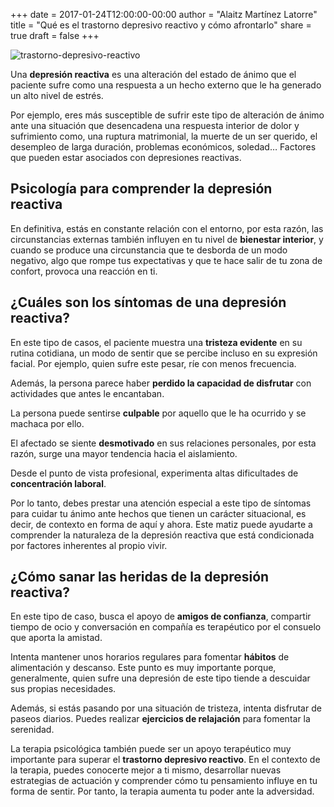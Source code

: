 +++
date = 2017-01-24T12:00:00-00:00
author = "Alaitz Martínez Latorre"
title = "Qué es el trastorno depresivo reactivo y cómo afrontarlo"
share = true
draft = false
+++

![trastorno-depresivo-reactivo](/images/trastorno-depresivo-reactivo.jpg)

Una **depresión reactiva** es una alteración del estado de ánimo que el paciente sufre como una respuesta a un hecho externo que le ha generado un alto nivel de estrés.

Por ejemplo, eres más susceptible de sufrir este tipo de alteración de ánimo ante una situación que desencadena una respuesta interior de dolor y sufrimiento como, una ruptura matrimonial, la muerte de un ser querido, el desempleo de larga duración, problemas económicos, soledad… Factores que pueden estar asociados con depresiones reactivas.

## Psicología para comprender la depresión reactiva

En definitiva, estás en constante relación con el entorno, por esta razón, las circunstancias externas también influyen en tu nivel de **bienestar interior**, y cuando se produce una circunstancia que te desborda de un modo negativo, algo que rompe tus expectativas y que te hace salir de tu zona de confort, provoca una reacción en ti.

## ¿Cuáles son los síntomas de una depresión reactiva?

En este tipo de casos, el paciente muestra una **tristeza evidente** en su rutina cotidiana, un modo de sentir que se percibe incluso en su expresión facial. Por ejemplo, quien sufre este pesar, ríe con menos frecuencia.

Además, la persona parece haber **perdido la capacidad de disfrutar** con actividades que antes le encantaban.

La persona puede sentirse **culpable** por aquello que le ha ocurrido y se machaca por ello.

El afectado se siente **desmotivado** en sus relaciones personales, por esta razón, surge una mayor tendencia hacia el aislamiento.

Desde el punto de vista profesional, experimenta altas dificultades de **concentración laboral**.

Por lo tanto, debes prestar una atención especial a este tipo de síntomas para cuidar tu ánimo ante hechos que tienen un carácter situacional, es decir, de contexto en forma de aquí y ahora. Este matiz puede ayudarte a comprender la naturaleza de la depresión reactiva que está condicionada por factores inherentes al propio vivir.

## ¿Cómo sanar las heridas de la depresión reactiva?

En este tipo de caso, busca el apoyo de **amigos de confianza**, compartir tiempo de ocio y conversación en compañía es terapéutico por el consuelo que aporta la amistad.

Intenta mantener unos horarios regulares para fomentar **hábitos** de alimentación y descanso. Este punto es muy importante porque, generalmente, quien sufre una depresión de este tipo tiende a descuidar sus propias necesidades.

Además, si estás pasando por una situación de tristeza, intenta disfrutar de paseos diarios. Puedes realizar **ejercicios de relajación** para fomentar la serenidad.

La terapia psicológica también puede ser un apoyo terapéutico muy importante para superar el **trastorno depresivo reactivo**.  En el contexto de la terapia, puedes conocerte mejor a ti mismo, desarrollar nuevas estrategias de actuación y comprender cómo tu pensamiento influye en tu forma de sentir. Por tanto, la terapia aumenta tu poder ante la adversidad.